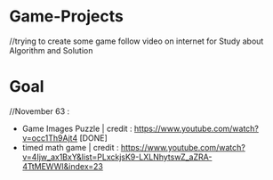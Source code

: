 # Game-Projects
//trying to create some game follow video on internet for Study about Algorithm and Solution

# Goal
//November 63 : 
- Game Images Puzzle | credit : https://www.youtube.com/watch?v=occ1Th9Ajt4 [DONE]
- timed math game | credit : https://www.youtube.com/watch?v=4Ijw_ax1BxY&list=PLxckjsK9-LXLNhytswZ_aZRA-4TtMEWWI&index=23
